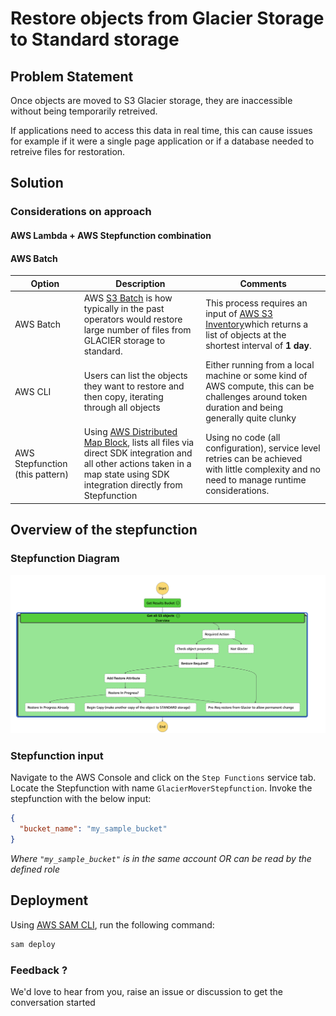 [AWS Distributed Map Block]: https://aws.amazon.com/blogs/aws/step-functions-distributed-map-a-serverless-solution-for-large-scale-parallel-data-processing/
[S3 Batch]:https://docs.aws.amazon.com/AmazonS3/latest/userguide/batch-ops.html
[AWS S3 Inventory]: https://docs.aws.amazon.com/AmazonS3/latest/userguide/storage-inventory.html#:~:text=output%20files%20that%20list%20your%20objects%20and%20their%20corresponding%20metadata%20on%20a%20daily%20or%20weekly%20basis%20for%20an%20S3%20bucket
[AWS SAM Cli]: https://docs.aws.amazon.com/serverless-application-model/latest/developerguide/install-sam-cli.html
# Restore objects from Glacier Storage to Standard storage

## Problem Statement

Once objects are moved to S3 Glacier storage, they are inaccessible without being temporarily retreived. 

If applications need to access this data in real time, this can cause issues for example if it were a single page application or if a database needed to retreive files for restoration.


## Solution

### Considerations on approach

#### AWS Lambda + AWS Stepfunction combination

#### AWS Batch


| Option | Description | Comments |
| --- | --- | --- |
| AWS Batch |  AWS [S3 Batch] is how typically in the past operators would restore large number of files from GLACIER storage to standard.  |This process requires an input of [AWS S3 Inventory]which returns a list of objects at the shortest interval of **1 day**. |
| AWS CLI | Users can list the objects they want to restore and then copy, iterating through all objects | Either running from a local machine or some kind of AWS compute, this can be challenges around token duration and being generally quite clunky | 
| AWS Stepfunction (this pattern) | Using [AWS Distributed Map Block], lists all files via direct SDK integration and all other actions taken in a map state using SDK integration directly from Stepfunction  | Using no code (all configuration), service level retries can be achieved with little complexity and no need to manage runtime considerations.

## Overview of the stepfunction

### Stepfunction Diagram
![](resources/stepfunction_overview.png)

### Stepfunction input

Navigate to the AWS Console and click on the `Step Functions` service tab.
Locate the Stepfunction with name `GlacierMoverStepfunction`.
Invoke the stepfunction with the below input:

~~~json
{
  "bucket_name": "my_sample_bucket"
}
~~~
*Where `"my_sample_bucket"` is in the same account OR can be read by the defined role*

## Deployment

Using [AWS SAM CLI], run the following command:
~~~bash
sam deploy
~~~

### Feedback ?

We'd love to hear from you, raise an issue or discussion to get the conversation started
